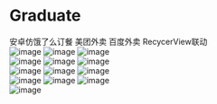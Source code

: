 # Graduate
安卓仿饿了么订餐
美团外卖
百度外卖
RecycerView联动
</br>
![image](https://github.com/857288218/Graduate/blob/fragmentTabHost/introduce-img/首页分类.jpg)
![image](https://github.com/857288218/Graduate/blob/fragmentTabHost/introduce-img/首页推荐店铺.jpg)
![image](https://github.com/857288218/Graduate/blob/fragmentTabHost/introduce-img/分类店铺信息.jpg)
<br />
![image](https://github.com/857288218/Graduate/blob/fragmentTabHost/introduce-img/店铺详情.jpg)
![image](https://github.com/857288218/Graduate/blob/fragmentTabHost/introduce-img/浏览菜品信息界面.jpg)
![image](https://github.com/857288218/Graduate/blob/fragmentTabHost/introduce-img/购物车.jpg)
<br />
![image](https://github.com/857288218/Graduate/blob/fragmentTabHost/introduce-img/搜索界面.jpg)
![image](https://github.com/857288218/Graduate/blob/fragmentTabHost/introduce-img/搜索界面搜索到商家.jpg)
![image](https://github.com/857288218/Graduate/blob/fragmentTabHost/introduce-img/结算.jpg)
<br />
![image](https://github.com/857288218/Graduate/blob/fragmentTabHost/introduce-img/订单界面.jpg)
![image](https://github.com/857288218/Graduate/blob/fragmentTabHost/introduce-img/我的界面显示默认收货地址.jpg)
![image](https://github.com/857288218/Graduate/blob/fragmentTabHost/introduce-img/新增收货地址.jpg)
<br />
![image](https://github.com/857288218/Graduate/blob/fragmentTabHost/introduce-img/退出登录后界面.jpg)
